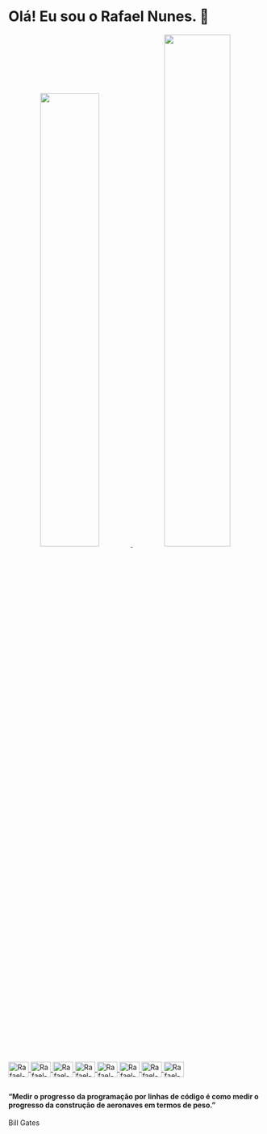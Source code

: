 # Olá! Eu sou o Rafael Nunes. 👋
<div align="center">
  <a href="https://github.com/rafaeln96">
  <img width="48%" src="https://github-readme-stats.vercel.app/api?username=rafaeln96&show_icons=true&theme=merko&include_all_commits=true&count_private=true"/>
  <img width="51%" src="https://github-readme-stats.vercel.app/api/top-langs/?username=rafaeln96&layout=compact&langs_count=7&theme=merko"/>
</div>

## 

<div style="display: inline_block"><br>
  <a href="https://www.w3schools.com/html/" rel="nofollow">
  <img align="center" alt="Rafael-HTML" height="30" width="40" src="https://cdn.jsdelivr.net/gh/devicons/devicon/icons/html5/html5-original.svg">
  </a>
  <a href="https://www.w3schools.com/css/" rel="nofollow">
  <img align="center" alt="Rafael-CSS" height="30" width="40" src="https://cdn.jsdelivr.net/gh/devicons/devicon/icons/css3/css3-original.svg">
  </a>
  <a href="https://developer.mozilla.org/en-US/docs/Web/JavaScript" rel="nofollow">
  <img align="center" alt="Rafael-Js" height="30" width="40" src="https://cdn.jsdelivr.net/gh/devicons/devicon/icons/javascript/javascript-original.svg">
  </a>
  <a href="https://www.python.org/" rel="nofollow">
  <img align="center" alt="Rafael-Python" height="30" width="40" src="https://cdn.jsdelivr.net/gh/devicons/devicon/icons/python/python-original.svg">
  </a>
  <a href="https://www.jetbrains.com/pt-br/pycharm/download" rel="nofollow">
  <img align="center" alt="Rafael-Pycharm" height="30" width="40" src="https://cdn.jsdelivr.net/gh/devicons/devicon/icons/pycharm/pycharm-original.svg">
  </a>
  <a href="https://code.visualstudio.com/" rel="nofollow">
  <img align="center" alt="Rafael-Vscode" height="30" width="40" src="https://cdn.jsdelivr.net/gh/devicons/devicon/icons/vscode/vscode-original.svg">
  </a>
  <a href="https://www.adobe.com/br/products/photoshop.html" rel="nofollow">
  <img align="center" alt="Rafael-Photoshop" height="30" width="40" src="https://cdn.jsdelivr.net/gh/devicons/devicon/icons/photoshop/photoshop-plain.svg">
  </a>
  <a href="https://slack.com/intl/pt-br/" rel="nofollow">
  <img align="center" alt="Rafael-Slack" height="30" width="40" src="https://cdn.jsdelivr.net/gh/devicons/devicon/icons/slack/slack-original.svg">
  </a>
</div>

##

#### “Medir o progresso da programação por linhas de código é como medir o progresso da construção de aeronaves em termos de peso.”
Bill Gates 
